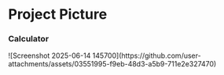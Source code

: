 <h1>Project Picture</h1> 
<h3>Calculator</h3> 
![Screenshot 2025-06-14 145700](https://github.com/user-attachments/assets/03551995-f9eb-48d3-a5b9-711e2e327470)
